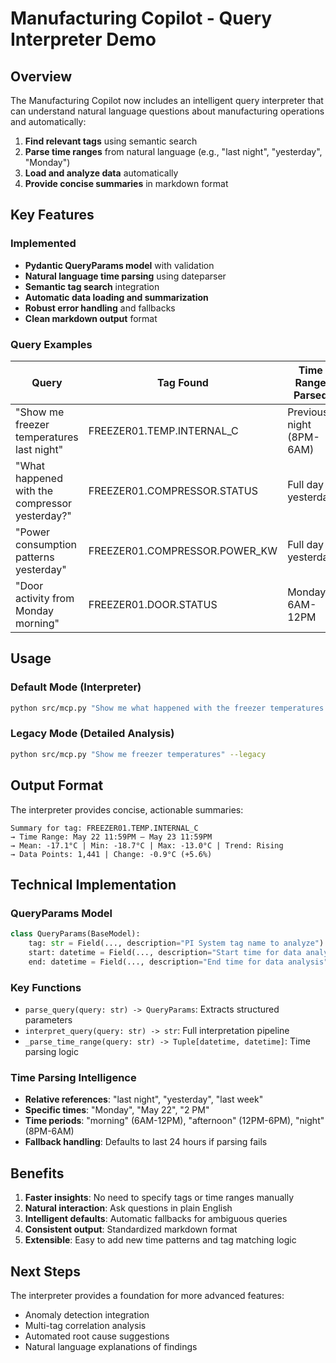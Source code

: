 # Manufacturing Copilot - Query Interpreter Demo

## Overview

The Manufacturing Copilot now includes an intelligent query interpreter that can understand natural language questions about manufacturing operations and automatically:

1. **Find relevant tags** using semantic search
2. **Parse time ranges** from natural language (e.g., "last night", "yesterday", "Monday")
3. **Load and analyze data** automatically
4. **Provide concise summaries** in markdown format

## Key Features

### Implemented
- **Pydantic QueryParams model** with validation
- **Natural language time parsing** using dateparser
- **Semantic tag search** integration
- **Automatic data loading and summarization**
- **Robust error handling** and fallbacks
- **Clean markdown output** format

### Query Examples

| Query | Tag Found | Time Range Parsed |
|-------|-----------|-------------------|
| "Show me freezer temperatures last night" | FREEZER01.TEMP.INTERNAL_C | Previous night (8PM-6AM) |
| "What happened with the compressor yesterday?" | FREEZER01.COMPRESSOR.STATUS | Full day yesterday |
| "Power consumption patterns yesterday" | FREEZER01.COMPRESSOR.POWER_KW | Full day yesterday |
| "Door activity from Monday morning" | FREEZER01.DOOR.STATUS | Monday 6AM-12PM |

## Usage

### Default Mode (Interpreter)
```bash
python src/mcp.py "Show me what happened with the freezer temperatures last night"
```

### Legacy Mode (Detailed Analysis)
```bash
python src/mcp.py "Show me freezer temperatures" --legacy
```

## Output Format

The interpreter provides concise, actionable summaries:

```
Summary for tag: FREEZER01.TEMP.INTERNAL_C
→ Time Range: May 22 11:59PM – May 23 11:59PM
→ Mean: -17.1°C | Min: -18.7°C | Max: -13.0°C | Trend: Rising
→ Data Points: 1,441 | Change: -0.9°C (+5.6%)
```

## Technical Implementation

### QueryParams Model
```python
class QueryParams(BaseModel):
    tag: str = Field(..., description="PI System tag name to analyze")
    start: datetime = Field(..., description="Start time for data analysis")
    end: datetime = Field(..., description="End time for data analysis")
```

### Key Functions
- `parse_query(query: str) -> QueryParams`: Extracts structured parameters
- `interpret_query(query: str) -> str`: Full interpretation pipeline
- `_parse_time_range(query: str) -> Tuple[datetime, datetime]`: Time parsing logic

### Time Parsing Intelligence
- **Relative references**: "last night", "yesterday", "last week"
- **Specific times**: "Monday", "May 22", "2 PM"
- **Time periods**: "morning" (6AM-12PM), "afternoon" (12PM-6PM), "night" (8PM-6AM)
- **Fallback handling**: Defaults to last 24 hours if parsing fails

## Benefits

1. **Faster insights**: No need to specify tags or time ranges manually
2. **Natural interaction**: Ask questions in plain English
3. **Intelligent defaults**: Automatic fallbacks for ambiguous queries
4. **Consistent output**: Standardized markdown format
5. **Extensible**: Easy to add new time patterns and tag matching logic

## Next Steps

The interpreter provides a foundation for more advanced features:
- Anomaly detection integration
- Multi-tag correlation analysis
- Automated root cause suggestions
- Natural language explanations of findings 